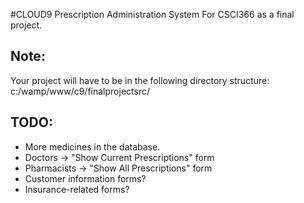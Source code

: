 #CLOUD9 Prescription Administration System
For CSCI366 as a final project.

## Note:
Your project will have to be in the following directory structure:
c:/wamp/www/c9/finalprojectsrc/

## TODO:
* More medicines in the database.
* Doctors -> "Show Current Prescriptions" form
* Pharmacists -> "Show All Prescriptions" form
* Customer information forms?
* Insurance-related forms?
